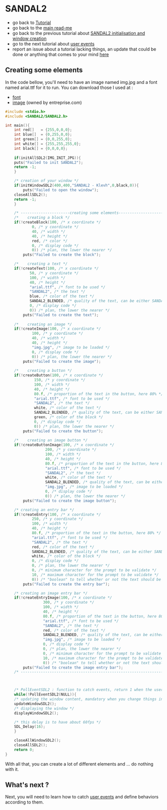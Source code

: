 # SANDAL2

* go back to [Tutorial](Tutorial.md)
* go back to the [main read-me](../README.md)
* go back to the previous tutorial about [SANDAL2 initialisation and window creation](beginning.md)
* go to the next tutorial about [user events](events.md)
* report an issue about a tutorial lacking things, an update that could be done or anything that comes to your mind [here](https://github.com/Klevh/SANDAL2/issues/new)

## Creating some elements

In the code bellow, you'll need to have an image named img.jpg and a font named arial.ttf for it to run.
You can download those I used at :
* [font](https://github.com/Klevh/SANDAL2/raw/master/downloadable/arial.ttf)
* [image](https://github.com/Klevh/SANDAL2/raw/master/downloadable/img.jpg) (owned by entreprise.com)
  
```c
#include <stdio.h>
#include <SANDAL2/SANDAL2.h>

int main(){
    int red[]   = {255,0,0,0};
    int blue[]  = {0,255,0,0};
    int green[] = {0,0,255,0};
    int white[] = {255,255,255,0};
    int black[] = {0,0,0,0};
    
    if(initAllSDL2(IMG_INIT_JPG)){
	puts("Failed to init SANDAL2");
	return -1;
    }

    /* creation of your window */
    if(initWindowSDL2(400,400,"SANDAL2 - Klevh",0,black,0)){
        puts("Failed to open the window");
	closeAllSDL2();
	return -1;
    }

    /* ----------------------creating some elements-------------------------- */
    /*    creating a block */
    if(!createBlock(100, /* x coordinate */
		    0, /* y coordinate */
		    40, /* width */
		    40, /* height */
		    red, /* color */
		    0, /* display code */
		    0)) /* plan, the lower the nearer */
        puts("Failed to create the block");

    /*    creating a text */
    if(!createText(100, /* x coordinate */
		   50, /* y coordinate */
		   100, /* width */
		   40, /* height */
		   "arial.ttf", /* font to be used */
		   "SANDAL2", /* the text */
		   blue, /* color of the text */
		   SANDAL2_BLENDED, /* quality of the text, can be either SANDAL2_SOLID, SANDAL2_SHADED and SANDAL2_BLENDED */
		   0, /* display code */
		   0)) /* plan, the lower the nearer */
        puts("Failed to create the text");
	
    /*    creating an image */
    if(!createImage(100, /* x coordinate */
		    100, /* y coordinate */
		    40, /* width */
		    40, /* height */
		    "img.jpg", /* image to be loaded */
		    0, /* display code */
		    0)) /* plan, the lower the nearer */
        puts("Failed to create the image");
	
    /*    creating a button */
    if(!createButton(100, /* x coordinate */
		     150, /* y coordinate */
		     100, /* width */
		     40, /* height */
		     80.f, /* proportion of the text in the button, here 80% */
	   	     "arial.ttf", /* font to be used */
		     "SANDAL2", /* the text */
		     white, /* color of the text */
		     SANDAL2_BLENDED, /* quality of the text, can be either SANDAL2_SOLID, SANDAL2_SHADED and SANDAL2_BLENDED */
		     green, /* color of the block */
		     0, /* display code */
		     0)) /* plan, the lower the nearer */
        puts("Failed to create the button");
	
    /*    creating an image button */
    if(!createButtonImage(100, /* x coordinate */
		          200, /* y coordinate */
		     	  100, /* width */
		    	  40, /* height */
		          80.f, /* proportion of the text in the button, here 80% */
	   	          "arial.ttf", /* font to be used */
		          "SANDAL2", /* the text */
		          white, /* color of the text */
		          SANDAL2_BLENDED, /* quality of the text, can be either SANDAL2_SOLID, SANDAL2_SHADED and SANDAL2_BLENDED */
		    	  "img.jpg", /* image to be loaded */
		          0, /* display code */
		          0)) /* plan, the lower the nearer */
        puts("Failed to create the image button");

    /* creating an entry bar */
    if(!createEntry(100, /* x coordinate */
		    250, /* y coordinate */
		    100, /* width */
		    40, /* height */
		    80.f, /* proportion of the text in the button, here 80% */
	   	    "arial.ttf", /* font to be used */
		    "SANDAL2", /* the text */
		    red, /* color of the text */
		    SANDAL2_BLENDED, /* quality of the text, can be either SANDAL2_SOLID, SANDAL2_SHADED and SANDAL2_BLENDED */
		    white, /* color of the block */
		    0, /* display code */
		    0, /* plan, the lower the nearer */
		    0, /* minimum character for the prompt to be validate */
		    10, /* maximum character for the prompt to be validate */
		    0)) /* "boolean" to tell whether or not the text should be replaced by starts ('*') */
        puts("Failed to create the entry bar");

    /* creating an image entry bar */
    if(!createEntryImage(100, /* x coordinate */
		         300, /* y coordinate */
		         100, /* width */
		         40, /* height */
		         80.f, /* proportion of the text in the button, here 80% */
	   	         "arial.ttf", /* font to be used */
		         "SANDAL2", /* the text */
		         red, /* color of the text */
		         SANDAL2_BLENDED, /* quality of the text, can be either SANDAL2_SOLID, SANDAL2_SHADED and SANDAL2_BLENDED */
		    	 "img.jpg", /* image to be loaded */
		         0, /* display code */
		         0, /* plan, the lower the nearer */
		         0, /* minimum character for the prompt to be validate */
		         10, /* maximum character for the prompt to be validate */
		         0)) /* "boolean" to tell whether or not the text should be replaced by starts ('*') */
        puts("Failed to create the image entry bar");
    /* ----------------------------------------------------------------------- */



    /* PollEventSDL2 : function to catch events, return 1 when the user clicked on the cross to close the window, we will speak about it later */
    while(!PollEventSDL2(NULL)){ 
	/* updating the window content, mandatory when you change things in your window while running */
	updateWindowSDL2();
	/* displaying the window */
	displayWindowSDL2();

	/* this delay is to have about 60fps */
	SDL_Delay(16);
    }

    closeAllWindowSDL2();
    closeAllSDL2();
    return 0;
}
```

With all that, you can create a lot of different elements and ... do nothing with it.

## What's next ?

Next, you will need to learn how to catch [user events](events.md) and define behaviors according to them.